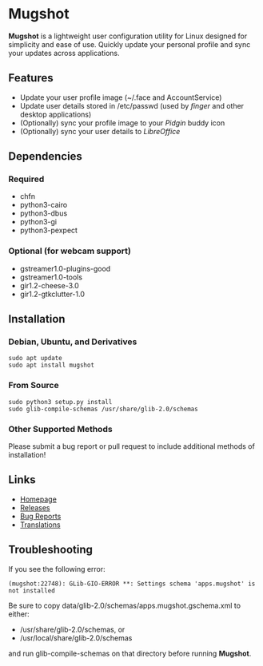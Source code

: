 # Mugshot
**Mugshot** is a lightweight user configuration utility for Linux designed for simplicity and ease of use. Quickly update your personal profile and sync your updates across applications.

## Features
 - Update your user profile image (~/.face and AccountService)
 - Update user details stored in /etc/passwd (used by *finger* and other desktop applications)
 - (Optionally) sync your profile image to your *Pidgin* buddy icon
 - (Optionally) sync your user details to *LibreOffice*

## Dependencies

### Required
 - chfn
 - python3-cairo
 - python3-dbus
 - python3-gi
 - python3-pexpect

### Optional (for webcam support)
 - gstreamer1.0-plugins-good
 - gstreamer1.0-tools
 - gir1.2-cheese-3.0
 - gir1.2-gtkclutter-1.0

## Installation

### Debian, Ubuntu, and Derivatives
    sudo apt update
    sudo apt install mugshot

### From Source
    sudo python3 setup.py install
    sudo glib-compile-schemas /usr/share/glib-2.0/schemas

### Other Supported Methods
Please submit a bug report or pull request to include additional methods of installation!

## Links
 - [Homepage](https://github.com/bluesabre/mugshot)
 - [Releases](https://github.com/bluesabre/mugshot/releases)
 - [Bug Reports](https://github.com/bluesabre/mugshot/issues)
 - [Translations](https://www.transifex.com/bluesabreorg/mugshot)

## Troubleshooting
If you see the following error:

    (mugshot:22748): GLib-GIO-ERROR **: Settings schema 'apps.mugshot' is not installed

Be sure to copy data/glib-2.0/schemas/apps.mugshot.gschema.xml to either:

 - /usr/share/glib-2.0/schemas, or
 - /usr/local/share/glib-2.0/schemas

and run glib-compile-schemas on that directory before running **Mugshot**.
